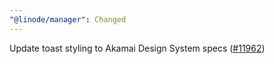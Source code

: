 ```yaml
---
"@linode/manager": Changed
---
```


Update toast styling to Akamai Design System specs ([#11962](https://github.com/linode/manager/pull/11962))
